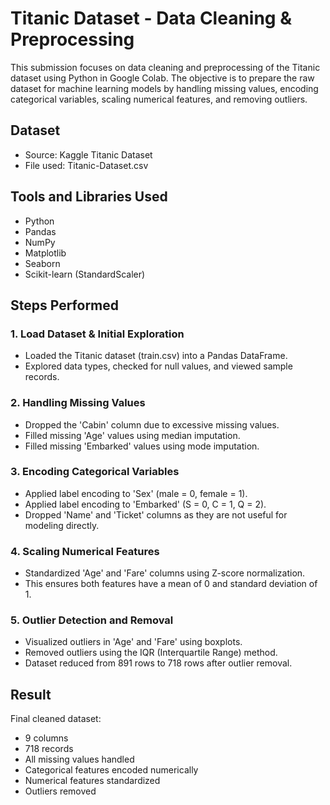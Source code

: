 # Titanic Dataset - Data Cleaning & Preprocessing

This submission focuses on data cleaning and preprocessing of the Titanic dataset using Python in Google Colab. The objective is to prepare the raw dataset for machine learning models by handling missing values, encoding categorical variables, scaling numerical features, and removing outliers.

## Dataset
- Source: Kaggle Titanic Dataset
- File used: Titanic-Dataset.csv

## Tools and Libraries Used
- Python
- Pandas
- NumPy
- Matplotlib
- Seaborn
- Scikit-learn (StandardScaler)

## Steps Performed

### 1. Load Dataset & Initial Exploration
- Loaded the Titanic dataset (train.csv) into a Pandas DataFrame.
- Explored data types, checked for null values, and viewed sample records.

### 2. Handling Missing Values
- Dropped the 'Cabin' column due to excessive missing values.
- Filled missing 'Age' values using median imputation.
- Filled missing 'Embarked' values using mode imputation.

### 3. Encoding Categorical Variables
- Applied label encoding to 'Sex' (male = 0, female = 1).
- Applied label encoding to 'Embarked' (S = 0, C = 1, Q = 2).
- Dropped 'Name' and 'Ticket' columns as they are not useful for modeling directly.

### 4. Scaling Numerical Features
- Standardized 'Age' and 'Fare' columns using Z-score normalization.
- This ensures both features have a mean of 0 and standard deviation of 1.

### 5. Outlier Detection and Removal
- Visualized outliers in 'Age' and 'Fare' using boxplots.
- Removed outliers using the IQR (Interquartile Range) method.
- Dataset reduced from 891 rows to 718 rows after outlier removal.

## Result
Final cleaned dataset:
- 9 columns
- 718 records
- All missing values handled
- Categorical features encoded numerically
- Numerical features standardized
- Outliers removed
